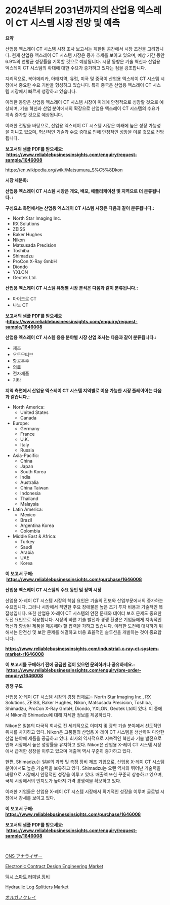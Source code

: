 <p><h1>2024년부터 2031년까지의 산업용 엑스레이 CT 시스템 시장 전망 및 예측</h1></p><p><strong>요약</strong></p>
<p><p>산업용 엑스레이 CT 시스템 시장 조사 보고서는 제한된 공간에서 시장 조건을 고려합니다. 현재 산업용 엑스레이 CT 시스템 시장은 증가 추세를 보이고 있으며, 예상 기간 동안 6.9%의 연평균 성장률을 기록할 것으로 예상됩니다. 시장 동향은 기술 혁신과 산업용 엑스레이 CT 시스템의 확대에 대한 수요가 증가하고 있다는 점을 강조합니다.</p><p>지리적으로, 북아메리카, 아태지역, 유럽, 미국 및 중국이 산업용 엑스레이 CT 시스템 시장에서 중요한 수요 기반을 형성하고 있습니다. 특히 중국은 산업용 엑스레이 CT 시스템 시장에서 빠르게 성장하고 있습니다.</p><p>이러한 동향은 산업용 엑스레이 CT 시스템 시장이 미래에 안정적으로 성장할 것으로 예상되며, 기술 혁신과 산업 분야에서의 확장으로 산업용 엑스레이 CT 시스템의 수요가 계속 증가할 것으로 예상됩니다.</p><p>이러한 전망을 바탕으로, 산업용 엑스레이 CT 시스템 시장은 미래에 높은 성장 가능성을 지니고 있으며, 혁신적인 기술과 수요 증대로 인해 안정적인 성장을 이룰 것으로 전망됩니다.</p></p>
<p><strong>보고서의 샘플 PDF를 받으세요: &nbsp;<a href="https://www.reliablebusinessinsights.com/enquiry/request-sample/1646008">https://www.reliablebusinessinsights.com/enquiry/request-sample/1646008</a></strong></p>
<p><a href="https://en.wikipedia.org/wiki/Matsumura_S%C5%8Dkon">https://en.wikipedia.org/wiki/Matsumura_S%C5%8Dkon</a></p>
<p><strong>시장 세분화:</strong></p>
<p><strong> 산업용 엑스레이 CT 시스템 시장은 개요, 배포, 애플리케이션 및 지역으로 더 분류됩니다. :</strong></p>
<p><strong>구성요소 측면에서는 산업용 엑스레이 CT 시스템 시장은 다음과 같이 분류됩니다.:</strong></p>
<p><ul><li>North Star Imaging Inc.</li><li>RX Solutions</li><li>ZEISS</li><li>Baker Hughes</li><li>Nikon</li><li>Matsusada Precision</li><li>Toshiba</li><li>Shimadzu</li><li>ProCon X-Ray GmbH</li><li>Diondo</li><li>YXLON</li><li>Geotek Ltd.</li></ul></p>
<p><strong> 산업용 엑스레이 CT 시스템 유형별 시장 분석은 다음과 같이 분류됩니다.:</strong></p>
<p><ul><li>마이크로 CT</li><li>나노 CT</li></ul></p>
<p><strong>보고서의 샘플 PDF를 받으세요 :<a href="https://www.reliablebusinessinsights.com/enquiry/request-sample/1646008">https://www.reliablebusinessinsights.com/enquiry/request-sample/1646008</a></strong></p>
<p><strong> 산업용 엑스레이 CT 시스템 응용 분야별 시장 산업 조사는 다음과 같이 분류됩니다.:</strong></p>
<p><ul><li>제조</li><li>오토모티브</li><li>항공우주</li><li>의료</li><li>전자제품</li><li>기타</li></ul></p>
<p><strong>지역 측면에서 산업용 엑스레이 CT 시스템 지역별로 이용 가능한 시장 플레이어는 다음과 같습니다.:</strong></p>
<p><ul>
    <li>
        North America:
        <ul>
            <li>United States</li>
            <li>Canada</li>
        </ul>
    </li>
    <li>
        Europe:
        <ul>
            <li>Germany</li>
            <li>France</li>
            <li>U.K.</li>
            <li>Italy</li>
            <li>Russia</li>
        </ul>
    </li>
    <li>
        Asia-Pacific:
        <ul>
            <li>China</li>
            <li>Japan</li>
            <li>South Korea</li>
            <li>India</li>
            <li>Australia</li>
            <li>China Taiwan</li>
            <li>Indonesia</li>
            <li>Thailand</li>
            <li>Malaysia</li>
        </ul>
    </li>
    <li>
        Latin America:
        <ul>
            <li>Mexico</li>
            <li>Brazil</li>
            <li>Argentina Korea</li>
            <li>Colombia</li>
        </ul>
    </li>
    <li>
        Middle East & Africa:
        <ul>
            <li>Turkey</li>
            <li>Saudi</li>
            <li>Arabia</li>
            <li>UAE</li>
            <li>Korea</li>
        </ul>
    </li>
    </ul></p>
<p><strong>이 보고서 구매: &nbsp;<a href="https://www.reliablebusinessinsights.com/purchase/1646008">https://www.reliablebusinessinsights.com/purchase/1646008</a></strong></p>
<p><strong>산업용 엑스레이 CT 시스템의 주요 동인 및 장벽 시장</strong></p>
<p><p>산업용 X-레이 CT 시스템 시장의 핵심 요인은 기술의 진보와 산업부문에서의 증가하는 수요입니다. 그러나 시장에서 직면한 주요 장애물은 높은 초기 투자 비용과 기술적인 복잡성입니다. 또한 산업용 X-레이 CT 시스템의 안전 문제와 데이터 보호 문제도 중요한 도전 요인으로 작용합니다. 시장의 빠른 기술 발전과 경쟁 환경은 기업들에게 지속적인 혁신과 향상된 제품을 제공해야 할 압력을 가하고 있습니다. 이러한 도전에 대처하기 위해서는 안전성 및 보안 문제를 해결하고 비용 효율적인 솔루션을 개발하는 것이 중요합니다.</p></p>
<p><strong><a href="https://www.reliablebusinessinsights.com/industrial-x-ray-ct-system-market-r1646008">https://www.reliablebusinessinsights.com/industrial-x-ray-ct-system-market-r1646008</a></strong></p>
<p><strong>이 보고서를 구매하기 전에 궁금한 점이 있으면 문의하거나 공유하세요.: &nbsp;<a href="https://www.reliablebusinessinsights.com/enquiry/pre-order-enquiry/1646008">https://www.reliablebusinessinsights.com/enquiry/pre-order-enquiry/1646008</a></strong></p>
<p><strong>경쟁 구도</strong></p>
<p><p>산업용 X-레이 CT 시스템 시장의 경쟁 업체로는 North Star Imaging Inc., RX Solutions, ZEISS, Baker Hughes, Nikon, Matsusada Precision, Toshiba, Shimadzu, ProCon X-Ray GmbH, Diondo, YXLON, Geotek Ltd이 있다. 이 중에서 Nikon과 Shimadzu에 대해 자세한 정보를 제공하겠다.</p><p>Nikon은 일본의 다국적 회사로 전 세계적으로 이미지 및 광학 기술 분야에서 선도적인 위치를 차지하고 있다. Nikon은 고품질의 산업용 X-레이 CT 시스템을 생산하여 다양한 산업 분야에 제품을 공급하고 있다. 회사의 역사적으로 지속적인 혁신과 기술 발전으로 인해 시장에서 높은 성장률을 유지하고 있다. Nikon은 산업용 X-레이 CT 시스템 시장에서 급격한 성장을 이루고 있으며 매출액 역시 꾸준히 증가하고 있다.</p><p>한편, Shimadzu는 일본의 과학 및 측정 장비 제조 기업으로, 산업용 X-레이 CT 시스템 분야에서도 높은 기술력을 보유하고 있다. Shimadzu는 오랜 역사와 뛰어난 기술력을 바탕으로 시장에서 안정적인 성장을 이루고 있다. 매출액 또한 꾸준히 상승하고 있으며, 국제 시장에서의 인지도가 높아져 가격 경쟁력을 확보하고 있다.</p><p>이러한 기업들은 산업용 X-레이 CT 시스템 시장에서 획기적인 성장을 이루며 글로벌 시장에서 강세를 보이고 있다.</p></p>
<p><strong>이 보고서 구매: &nbsp; <a href="https://www.reliablebusinessinsights.com/purchase/1646008">https://www.reliablebusinessinsights.com/purchase/1646008</a></strong></p>
<p><strong>보고서의 샘플 PDF를 받으세요: &nbsp;<a href="https://www.reliablebusinessinsights.com/enquiry/request-sample/1646008">https://www.reliablebusinessinsights.com/enquiry/request-sample/1646008</a></strong><strong></strong></p>
<p>&nbsp;</p>
<p><p><a href="https://github.com/TerrellConn/Market-Research-Report-List-2/blob/main/3418100164183.md">CNS アナライザー</a></p><p><a href="https://www.linkedin.com/pulse/electronic-contract-design-engineering-market-global-regional-aw7lf?trackingId=E%2BQN9kj16Bq9e1HhNaUcTQ%3D%3D">Electronic Contract Design Engineering Market</a></p><p><a href="https://github.com/nicholasellison0076890/Market-Research-Report-List-1/blob/main/6837434177155.md">택시 스마트 터미널 장비</a></p><p><a href="https://github.com/Seman3302/Market-Research-Report-List-1/blob/main/hydraulic-log-splitters-market.md">Hydraulic Log Splitters Market</a></p><p><a href="https://github.com/RandallRunte2023/Market-Research-Report-List-1/blob/main/3107287164184.md">オルガノクレイ</a></p></p>
